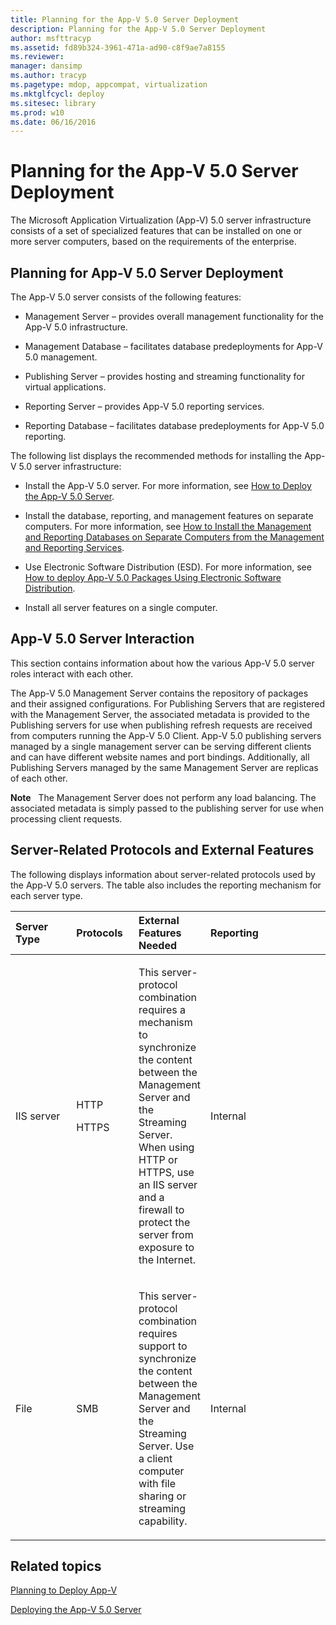 ```yaml
---
title: Planning for the App-V 5.0 Server Deployment
description: Planning for the App-V 5.0 Server Deployment
author: msfttracyp
ms.assetid: fd89b324-3961-471a-ad90-c8f9ae7a8155
ms.reviewer: 
manager: dansimp
ms.author: tracyp
ms.pagetype: mdop, appcompat, virtualization
ms.mktglfcycl: deploy
ms.sitesec: library
ms.prod: w10
ms.date: 06/16/2016
---
```



# Planning for the App-V 5.0 Server Deployment


The Microsoft Application Virtualization (App-V) 5.0 server infrastructure consists of a set of specialized features that can be installed on one or more server computers, based on the requirements of the enterprise.

## Planning for App-V 5.0 Server Deployment


The App-V 5.0 server consists of the following features:

-   Management Server – provides overall management functionality for the App-V 5.0 infrastructure.

-   Management Database – facilitates database predeployments for App-V 5.0 management.

-   Publishing Server – provides hosting and streaming functionality for virtual applications.

-   Reporting Server – provides App-V 5.0 reporting services.

-   Reporting Database – facilitates database predeployments for App-V 5.0 reporting.

The following list displays the recommended methods for installing the App-V 5.0 server infrastructure:

-   Install the App-V 5.0 server. For more information, see [How to Deploy the App-V 5.0 Server](how-to-deploy-the-app-v-50-server-50sp3.md).

-   Install the database, reporting, and management features on separate computers. For more information, see [How to Install the Management and Reporting Databases on Separate Computers from the Management and Reporting Services](how-to-install-the-management-and-reporting-databases-on-separate-computers-from-the-management-and-reporting-services.md).

-   Use Electronic Software Distribution (ESD). For more information, see [How to deploy App-V 5.0 Packages Using Electronic Software Distribution](how-to-deploy-app-v-50-packages-using-electronic-software-distribution.md).

-   Install all server features on a single computer.

## <a href="" id="---------app-v-5-0-server-interaction"></a> App-V 5.0 Server Interaction


This section contains information about how the various App-V 5.0 server roles interact with each other.

The App-V 5.0 Management Server contains the repository of packages and their assigned configurations. For Publishing Servers that are registered with the Management Server, the associated metadata is provided to the Publishing servers for use when publishing refresh requests are received from computers running the App-V 5.0 Client. App-V 5.0 publishing servers managed by a single management server can be serving different clients and can have different website names and port bindings. Additionally, all Publishing Servers managed by the same Management Server are replicas of each other.

**Note**  
The Management Server does not perform any load balancing. The associated metadata is simply passed to the publishing server for use when processing client requests.

 

## Server-Related Protocols and External Features


The following displays information about server-related protocols used by the App-V 5.0 servers. The table also includes the reporting mechanism for each server type.

<table>
<colgroup>
<col width="20%" />
<col width="20%" />
<col width="20%" />
<col width="20%" />
<col width="20%" />
</colgroup>
<thead>
<tr class="header">
<th align="left">Server Type</th>
<th align="left">Protocols</th>
<th align="left">External Features Needed</th>
<th align="left">Reporting</th>
<th align="left"></th>
</tr>
</thead>
<tbody>
<tr class="odd">
<td align="left"><p>IIS server</p></td>
<td align="left"><p>HTTP</p>
<p>HTTPS</p></td>
<td align="left"><p>This server-protocol combination requires a mechanism to synchronize the content between the Management Server and the Streaming Server. When using HTTP or HTTPS, use an IIS server and a firewall to protect the server from exposure to the Internet.</p></td>
<td align="left"><p>Internal</p></td>
<td align="left"></td>
</tr>
<tr class="even">
<td align="left"><p>File</p></td>
<td align="left"><p>SMB</p></td>
<td align="left"><p>This server-protocol combination requires support to synchronize the content between the Management Server and the Streaming Server. Use a client computer with file sharing or streaming capability.</p></td>
<td align="left"><p>Internal</p></td>
<td align="left"></td>
</tr>
</tbody>
</table>

 






## Related topics


[Planning to Deploy App-V](planning-to-deploy-app-v.md)

[Deploying the App-V 5.0 Server](deploying-the-app-v-50-server.md)

 

 






